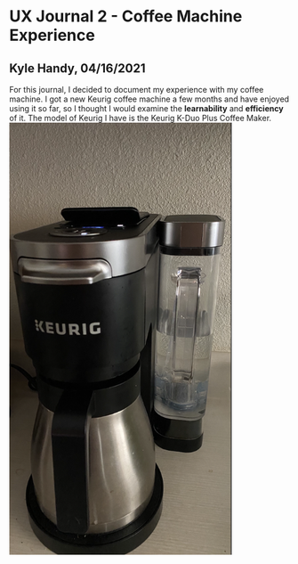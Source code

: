 # UX Journal 2 - Coffee Machine Experience

## Kyle Handy, 04/16/2021

For this journal, I decided to document my experience with my coffee machine. I got a new Keurig coffee machine a few months and have enjoyed using it so far, so I thought I would examine the **learnability** and **efficiency** of it. The model of Keurig I have is the Keurig K-Duo Plus Coffee Maker.
<img src="https://github.com/UsabilityEngineering/ux-portfolio-khandy7/blob/master/UX_Journal2/Pictures/fullView.png" width=400 align=middle>

